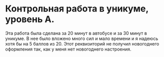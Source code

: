 # Контрольная работа в уникуме, уровень А.
Эта работа была сделана за 20 минут в автобусе и за 30 минут в уникуме. В нее было вложено много сил и мало времени и я надеюсь хотя бы на 5 баллов из 20. 
Этот реквизиторий не получил новогоднего оформления так, как у меня нет новогоднего настроения.
